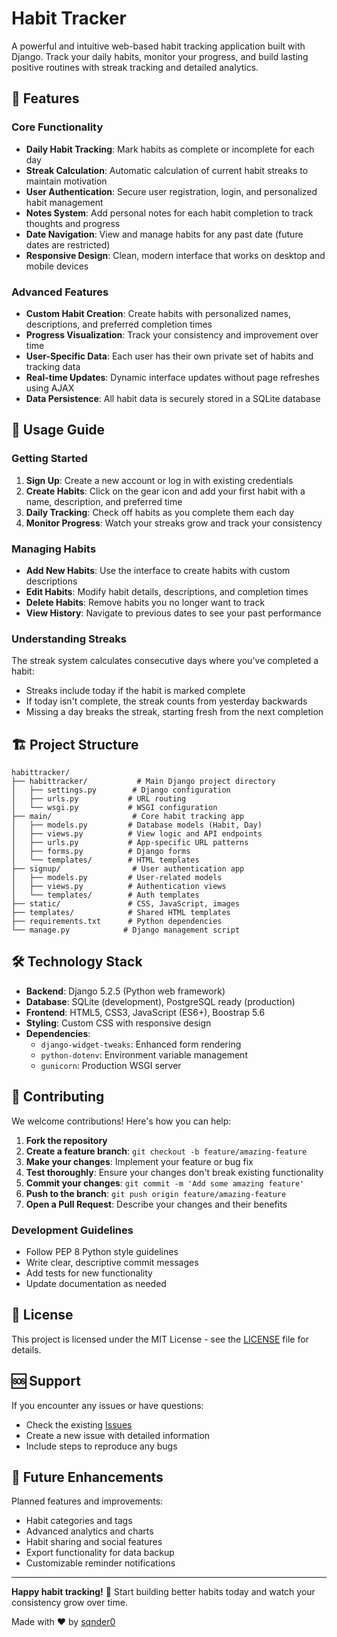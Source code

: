 # Habit Tracker

A powerful and intuitive web-based habit tracking application built with Django. Track your daily habits, monitor your progress, and build lasting positive routines with streak tracking and detailed analytics.

## 🌟 Features

### Core Functionality
- **Daily Habit Tracking**: Mark habits as complete or incomplete for each day
- **Streak Calculation**: Automatic calculation of current habit streaks to maintain motivation
- **User Authentication**: Secure user registration, login, and personalized habit management
- **Notes System**: Add personal notes for each habit completion to track thoughts and progress
- **Date Navigation**: View and manage habits for any past date (future dates are restricted)
- **Responsive Design**: Clean, modern interface that works on desktop and mobile devices

### Advanced Features
- **Custom Habit Creation**: Create habits with personalized names, descriptions, and preferred completion times
- **Progress Visualization**: Track your consistency and improvement over time
- **User-Specific Data**: Each user has their own private set of habits and tracking data
- **Real-time Updates**: Dynamic interface updates without page refreshes using AJAX
- **Data Persistence**: All habit data is securely stored in a SQLite database

## 📖 Usage Guide

### Getting Started
1. **Sign Up**: Create a new account or log in with existing credentials
2. **Create Habits**: Click on the gear icon and add your first habit with a name, description, and preferred time
3. **Daily Tracking**: Check off habits as you complete them each day
4. **Monitor Progress**: Watch your streaks grow and track your consistency

### Managing Habits
- **Add New Habits**: Use the interface to create habits with custom descriptions
- **Edit Habits**: Modify habit details, descriptions, and completion times
- **Delete Habits**: Remove habits you no longer want to track
- **View History**: Navigate to previous dates to see your past performance

### Understanding Streaks
The streak system calculates consecutive days where you've completed a habit:
- Streaks include today if the habit is marked complete
- If today isn't complete, the streak counts from yesterday backwards
- Missing a day breaks the streak, starting fresh from the next completion

## 🏗️ Project Structure

```
habittracker/
├── habittracker/           # Main Django project directory
│   ├── settings.py        # Django configuration
│   ├── urls.py           # URL routing
│   └── wsgi.py           # WSGI configuration
├── main/                  # Core habit tracking app
│   ├── models.py         # Database models (Habit, Day)
│   ├── views.py          # View logic and API endpoints
│   ├── urls.py           # App-specific URL patterns
│   ├── forms.py          # Django forms
│   └── templates/        # HTML templates
├── signup/                # User authentication app
│   ├── models.py         # User-related models
│   ├── views.py          # Authentication views
│   └── templates/        # Auth templates
├── static/               # CSS, JavaScript, images
├── templates/            # Shared HTML templates
├── requirements.txt      # Python dependencies
└── manage.py            # Django management script
```

## 🛠️ Technology Stack

- **Backend**: Django 5.2.5 (Python web framework)
- **Database**: SQLite (development), PostgreSQL ready (production)
- **Frontend**: HTML5, CSS3, JavaScript (ES6+), Boostrap 5.6
- **Styling**: Custom CSS with responsive design
- **Dependencies**:
  - `django-widget-tweaks`: Enhanced form rendering
  - `python-dotenv`: Environment variable management
  - `gunicorn`: Production WSGI server

## 🤝 Contributing

We welcome contributions! Here's how you can help:

1. **Fork the repository**
2. **Create a feature branch**: `git checkout -b feature/amazing-feature`
3. **Make your changes**: Implement your feature or bug fix
4. **Test thoroughly**: Ensure your changes don't break existing functionality
5. **Commit your changes**: `git commit -m 'Add some amazing feature'`
6. **Push to the branch**: `git push origin feature/amazing-feature`
7. **Open a Pull Request**: Describe your changes and their benefits

### Development Guidelines
- Follow PEP 8 Python style guidelines
- Write clear, descriptive commit messages
- Add tests for new functionality
- Update documentation as needed

## 📝 License

This project is licensed under the MIT License - see the [LICENSE](LICENSE) file for details.

## 🆘 Support

If you encounter any issues or have questions:
- Check the existing [Issues](https://github.com/sqnder0/habit-tracker/issues)
- Create a new issue with detailed information
- Include steps to reproduce any bugs

## 🔮 Future Enhancements

Planned features and improvements:
- Habit categories and tags
- Advanced analytics and charts
- Habit sharing and social features
- Export functionality for data backup
- Customizable reminder notifications

---

**Happy habit tracking!** 🎯 Start building better habits today and watch your consistency grow over time.

Made with ❤️ by [sqnder0](https://github.com/sqnder0)
